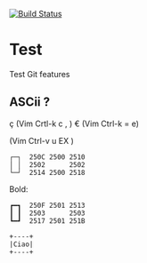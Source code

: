 [![Build Status](https://travis-ci.org/amarini/Test.svg?branch=master)](https://travis-ci.org/amarini/Test)

Test
====

Test Git features

## ASCii ? 

ç (Vim Crtl-k c , )
€ (Vim Ctrl-k = e)

(Vim Ctrl-v u EX )
```
┌─┐  250C 2500 2510 
│ │  2502      2502
└─┘  2514 2500 2518
```
Bold:
```
┏━┓  250F 2501 2513
┃ ┃  2503      2503
┗━┛  2517 2501 251B
```


```
+----+
|Ciao|
+----+
```


